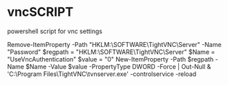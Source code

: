 # vncSCRIPT
powershell script for vnc settings


Remove-ItemProperty -Path "HKLM:\SOFTWARE\TightVNC\Server\" -Name "Password"
$regpath = "HKLM:\SOFTWARE\TightVNC\Server\"
$Name = "UseVncAuthentication"
$value = "0"
New-ItemProperty -Path $regpath -Name $Name -Value $value -PropertyType DWORD -Force | Out-Null
& 'C:\Program Files\TightVNC\tvnserver.exe' -controlservice -reload
